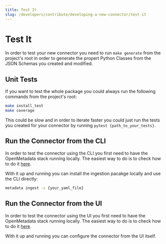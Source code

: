 ```yaml
---
title: Test It
slug: /developers/contribute/developing-a-new-connector/test-it
---
```


# Test It

In order to test your new connector you need to run `make generate` from the project's root in order to generate the propert Python Classes from the JSON Schemas you created and modified.

## Unit Tests

If you want to test the whole package you could always run the following commands from the project's root:

```bash
make install_test
make coverage
```

This could be slow and in order to iterate faster you could just run the tests you created for your connector by running `pytest {path_to_your_tests}`.

## Run the Connector from the CLI

In order to test the connector using the CLI you first need to have the OpenMetadata stack running locally.
The easiest way to do is to check how to do it [here](/developers/contribute/build-code-and-run-tests).

With it up and running you can install the ingestion pacakge locally and use the CLI directly:

```bash
metadata ingest -c {your_yaml_file}
```

## Run the Connector from the UI

In order to test the connector using the UI you first need to have the OpenMetadata stack running locally.
The easiest way to do is to check how to do it [here](/developers/contribute/build-code-and-run-tests).

With it up and running you can configure the connector from the UI itself.
